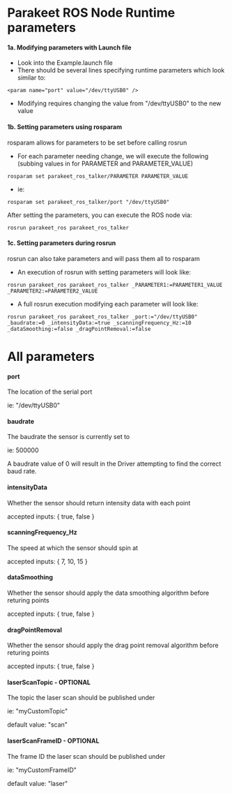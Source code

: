 # Parakeet ROS Node Runtime parameters

#### 1a. Modifying parameters with Launch file
- Look into the Example.launch file
- There should be several lines specifying runtime parameters which look similar to:

```
<param name="port" value="/dev/ttyUSB0" />
```

- Modifying requires changing the value from "/dev/ttyUSB0" to the new value

#### 1b. Setting parameters using rosparam
rosparam allows for parameters to be set before calling rosrun
- For each parameter needing change, we will execute the following (subbing values in for PARAMETER and PARAMETER_VALUE)

```
rosparam set parakeet_ros_talker/PARAMETER PARAMETER_VALUE
```

- ie:

```
rosparam set parakeet_ros_talker/port "/dev/ttyUSB0"
```

After setting the parameters, you can execute the ROS node via:


	rosrun parakeet_ros parakeet_ros_talker



#### 1c. Setting parameters during rosrun
rosrun can also take parameters and will pass them all to rosparam
- An execution of rosrun with setting parameters will look like:

```
rosrun parakeet_ros parakeet_ros_talker _PARAMETER1:=PARAMETER1_VALUE _PARAMETER2:=PARAMETER2_VALUE
```

- A full rosrun execution modifying each parameter will look like:

```
rosrun parakeet_ros parakeet_ros_talker _port:="/dev/ttyUSB0" _baudrate:=0 _intensityData:=true _scanningFrequency_Hz:=10 _dataSmoothing:=false _dragPointRemoval:=false
```


#  All parameters
#### port
The location of the serial port

ie: "/dev/ttyUSB0"

#### baudrate
The baudrate the sensor is currently set to

ie: 500000

A baudrate value of 0 will result in the Driver attempting to find the correct baud rate.

#### intensityData 
Whether the sensor should return intensity data with each point

accepted inputs: { true, false }

#### scanningFrequency_Hz 
The speed at which the sensor should spin at

accepted inputs: { 7, 10, 15 }

#### dataSmoothing 
Whether the sensor should apply the data smoothing algorithm before returing points

accepted inputs: { true, false }

#### dragPointRemoval 
Whether the sensor should apply the drag point removal algorithm before returing points

accepted inputs: { true, false }

#### laserScanTopic - OPTIONAL
The topic the laser scan should be published under

ie: "myCustomTopic"

default value: "scan"

#### laserScanFrameID - OPTIONAL
The frame ID the laser scan should be published under

ie: "myCustomFrameID"

default value: "laser"